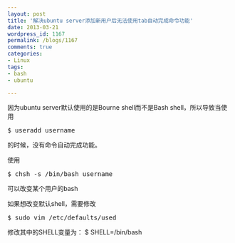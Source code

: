 ```yaml
---
layout: post
title: '解决ubuntu server添加新用户后无法使用tab自动完成命令功能'
date: 2013-03-21
wordpress_id: 1167
permalink: /blogs/1167
comments: true
categories:
- Linux
tags:
- bash
- ubuntu

---
```

因为ubuntu server默认使用的是Bourne shell而不是Bash shell，所以导致当使用

<pre class="prettyprint linenums">
$ useradd username
</pre>
的时候，没有命令自动完成功能。

使用
<pre class="prettyprint linenums">
$ chsh -s /bin/bash username
</pre>
可以改变某个用户的bash

如果想改变默认shell，需要修改
<pre class="prettyprint linenums">
$ sudo vim /etc/defaults/used
</pre>
修改其中的SHELL变量为：
$ SHELL=/bin/bash
